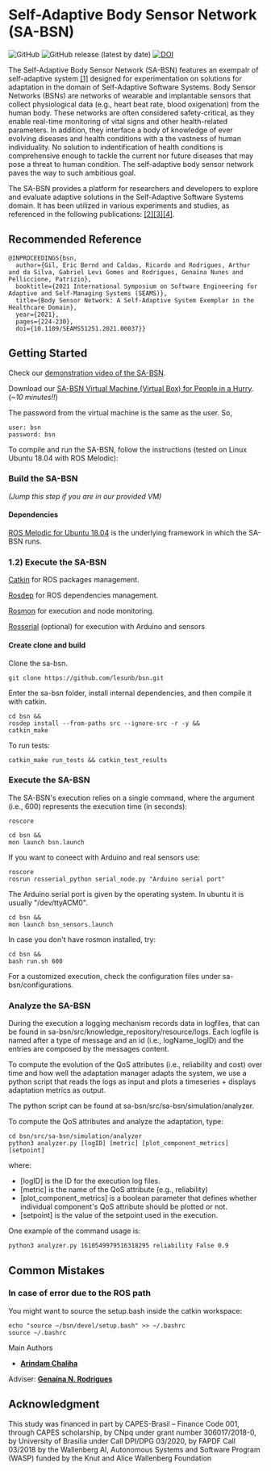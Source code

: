 # Self-Adaptive Body Sensor Network (SA-BSN)

![GitHub](https://img.shields.io/github/license/lesunb/bsn) ![GitHub release (latest by date)](https://img.shields.io/github/v/release/lesunb/bsn) [![DOI](https://zenodo.org/badge/233956479.svg)](https://zenodo.org/badge/latestdoi/233956479)

The Self-Adaptive Body Sensor Network (SA-BSN) features an exempalr of self-adaptive system [[1]](https://doi.org/10.1109/SEAMS51251.2021.00037) designed for experimentation on solutions for adaptation in the domain of Self-Adaptive Software Systems. Body Sensor Networks (BSNs) are networks of wearable and implantable sensors that collect physiological data (e.g., heart beat rate, blood oxigenation) from the human body. These networks are often considered safety-critical, as they enable real-time monitoring of vital signs and other health-related parameters. In addition, they interface a body of knowledge of ever evolving diseases and health conditions with a the vastness of human individuality. No solution to indentification of health conditions is comprehensive enough to tackle the current nor future diseases that may pose a threat to human condition. The self-adaptive body sensor network paves the way to such ambitious goal.

The SA-BSN provides a platform for researchers and developers to explore and evaluate adaptive solutions in the Self-Adaptive Software Systems domain. It has been utilized in various experiments and studies, as referenced in the following publications: [[2]](https://doi.org/10.1145/3194133.3194147)[[3]](https://doi.org/10.1109/SEAMS.2019.00020)[[4]](https://doi.org/10.1145/3387939.3391595).

## Recommended Reference

```
@INPROCEEDINGS{bsn,
  author={Gil, Eric Bernd and Caldas, Ricardo and Rodrigues, Arthur and da Silva, Gabriel Levi Gomes and Rodrigues, Genaína Nunes and Pelliccione, Patrizio},
  booktitle={2021 International Symposium on Software Engineering for Adaptive and Self-Managing Systems (SEAMS)}, 
  title={Body Sensor Network: A Self-Adaptive System Exemplar in the Healthcare Domain}, 
  year={2021},
  pages={224-230},
  doi={10.1109/SEAMS51251.2021.00037}}
``` 

## Getting Started

Check our [demonstration video of the SA-BSN](https://youtu.be/iDEd_tW9JZE).

Download our [SA-BSN Virtual Machine (Virtual Box) for People in a Hurry](https://drive.google.com/file/d/1RYrZ27LWRvqaxsgNcApXMxwrLK6BBPsV/view?usp=sharing). 
(_~10 minutes!!_)

The password from the virtual machine is the same as the user. So,

```
user: bsn
password: bsn
```

To compile and run the SA-BSN, follow the instructions (tested on Linux Ubuntu 18.04 with ROS Melodic): 

### Build the SA-BSN

_(Jump this step if you are in our provided VM)_

#### **Dependencies**

[ROS Melodic for Ubuntu 18.04](http://wiki.ros.org/melodic/Installation/Ubuntu) is the underlying framework in which the SA-BSN runs.

### 1.2) Execute the SA-BSN
[Catkin](http://wiki.ros.org/ROS/Tutorials/InstallingandConfiguringROSEnvironment) for ROS packages management. 

[Rosdep](https://wiki.ros.org/rosdep#Installing_rosdep) for ROS dependencies management.

[Rosmon](http://wiki.ros.org/rosmon) for execution and node monitoring.

[Rosserial](http://wiki.ros.org/rosserial_arduino) (optional) for execution with Arduino and sensors

#### **Create clone and build**

Clone the sa-bsn.

```
git clone https://github.com/lesunb/bsn.git
```

Enter the sa-bsn folder, install internal dependencies, and then compile it with catkin.

```
cd bsn &&
rosdep install --from-paths src --ignore-src -r -y &&
catkin_make
```

To run tests:
```
catkin_make run_tests && catkin_test_results
```

### Execute the SA-BSN

The SA-BSN's execution relies on a single command, where the argument (i.e., 600) represents the execution time (in seconds):

```
roscore
```

```
cd bsn && 
mon launch bsn.launch
``` 

If you want to coneect with Arduino and real sensors use:

```
roscore
rosrun rosserial_python serial_node.py "Arduino serial port"
```

The Arduino serial port is given by the operating system. In ubuntu it is usually "/dev/ttyACM0".

```
cd bsn && 
mon launch bsn_sensors.launch
``` 

In case you don't have rosmon installed, try:

```
cd bsn && 
bash run.sh 600
``` 

For a customized execution, check the configuration files under sa-bsn/configurations.

### Analyze the SA-BSN

During the execution a logging mechanism records data in logfiles, that can be found in sa-bsn/src/knowledge_repository/resource/logs. Each logfile is named after a type of message and an id (i.e., logName_logID) and the entries are composed by the messages content.

To compute the evolution of the QoS attributes (i.e., reliability and cost) over time and how well the adaptation manager adapts the system, we use a python script that reads the logs as input and plots a timeseries + displays adaptation metrics as output.

The python script can be found at sa-bsn/src/sa-bsn/simulation/analyzer.

To compute the QoS attributes and analyze the adaptation, type:

```
cd bsn/src/sa-bsn/simulation/analyzer
python3 analyzer.py [logID] [metric] [plot_component_metrics] [setpoint]
```

where:

* [logID] is the ID for the execution log files.
* [metric] is the name of the QoS attribute (e.g., reliability)
* [plot_component_metrics] is a boolean parameter that defines whether individual component's QoS attribute should be plotted or not.
* [setpoint] is the value of the setpoint used in the execution.

One example of the command usage is:

```
python3 analyzer.py 1610549979516318295 reliability False 0.9
```

## Common Mistakes

### In case of error due to the ROS path

You might want to source the setup.bash inside the catkin workspace:
```
echo "source ~/bsn/devel/setup.bash" >> ~/.bashrc
source ~/.bashrc
```

Main Authors

* [**Arindam Chaliha**]((https://github.com/chalihaarindam))
  

Adviser: [**Genaína N. Rodrigues**](https://genaina.github.io/)

## Acknowledgment

This study was financed in part by CAPES-Brasil – Finance Code 001, through CAPES scholarship, by CNpq under grant number 306017/2018-0, by University of Brasilia under Call DPI/DPG 03/2020, by FAPDF Call 03/2018 by the Wallenberg Al, Autonomous Systems and Software Program (WASP) funded by the Knut and Alice Wallenberg Foundation
